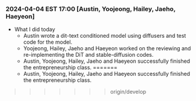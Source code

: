 ### 2024-04-04 EST 17:00 [Austin, Yoojeong, Hailey, Jaeho, Haeyeon]
- What I did today
    * Austin wrote a dit-text conditioned model using diffusers and test code for the model.
    * Yoojeong, Hailey, Jaeho and Haeyeon worked on the reviewing and re-implementing the DiT and stable-diffusion codes.
    * Austin, Yoojeong, Hailey, Jaeho and Haeyeon successfully finished the entrepreneurship class. 
=======
    * Austin, Yoojeong, Hailey, Jaeho and Haeyeon successfully finished the entrepreneurship class. 
>>>>>>> origin/develop
